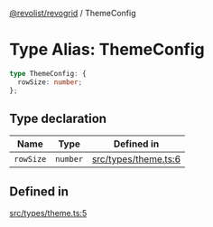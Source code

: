 [@revolist/revogrid](README.md) / ThemeConfig

# Type Alias: ThemeConfig

```ts
type ThemeConfig: {
  rowSize: number;
};
```

## Type declaration

| Name | Type | Defined in |
| ------ | ------ | ------ |
| `rowSize` | `number` | [src/types/theme.ts:6](https://github.com/revolist/revogrid/blob/832a695f4c49c94511535fe3aac75fac9a36ad76/src/types/theme.ts#L6) |

## Defined in

[src/types/theme.ts:5](https://github.com/revolist/revogrid/blob/832a695f4c49c94511535fe3aac75fac9a36ad76/src/types/theme.ts#L5)
